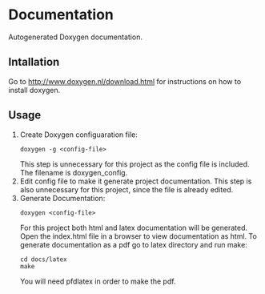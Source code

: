 # Documentation

Autogenerated Doxygen documentation. 

## Intallation
Go to http://www.doxygen.nl/download.html for instructions on how to install doxygen.

## Usage
1. Create Doxygen configuaration file:
    ```
    doxygen -g <config-file>
    ```
   This step is unnecessary for this project as the config file is included. The filename is doxygen_config.
2. Edit config file to make it generate project documentation. This step is also unnecessary for this project, 
since the file is already edited.
3. Generate Documentation:
    ```
    doxygen <config-file>
    ```
    For this project both html and latex documentation will be generated. Open the index.html file in a browser 
    to view documentation as html. To generate documentation as a pdf go to latex directory and run make:
    ```
    cd docs/latex
   make
    ```
   You will need pfdlatex in order to make the pdf.
